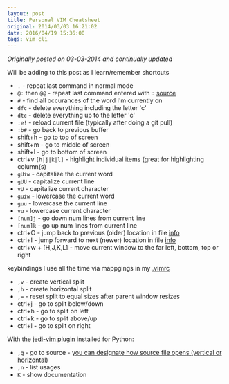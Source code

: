 ```yaml
---
layout: post
title: Personal VIM Cheatsheet
original: 2014/03/03 16:21:02
date: 2016/04/19 15:36:00
tags: vim cli
---
```


_Originally posted on 03-03-2014 and continually updated_

Will be adding to this post as I learn/remember shortcuts

- `.` - repeat last command in normal mode
- `@:` then `@@` - repeat last command entered with `:` [source](http://vim.wikia.com/wiki/Repeat_last_colon_command)
- `#` - find all occurances of the word I'm currently on
- `dfc` - delete everything including the letter 'c'
- `dtc` - delete everything up to the letter 'c'
- `:e!` - reload current file (typically after doing a git pull)
- `:b#` - go back to previous buffer 
- shift+h - go to top of screen
- shift+m - go to middle of screen
- shift+l - go to bottom of screen
- ctrl+v `[h|j|k|l]` - highlight individual items (great for highlighting column(s)
- `gUiw` - capitalize the current word
- `gUU` - capitalize current line
- `vU` - capitalize current character
- `guiw` - lowercase the current word
- `guu` - lowercase the current line
- `vu` - lowercase current character
- `[num]j` - go down num lines from current line
- `[num]k` - go up num lines from current line
- ctrl+O - jump back to previous (older) location in file [info](http://vim.wikia.com/wiki/Jumping_to_previously_visited_locations)
- ctrl+I - jump forward to next (newer) location in file [info](http://vim.wikia.com/wiki/Jumping_to_previously_visited_locations)
- ctrl+w + [H,J,K,L] - move current window to the far left, bottom, top or right

keybindings I use all the time via mappgings in my [.vimrc](https://github.com/jmeridth/dotfiles/blob/master/vimrc)

- `,v` - create vertical split
- `,h` - create horizontal split
- `,=` - reset split to equal sizes after parent window resizes
- ctrl+j - go to split below/down
- ctrl+h - go to split on left
- ctrl+k - go to split above/up
- ctrl+l - go to split on right

With the [jedi-vim plugin](https://github.com/davidhalter/jedi-vim) installed for Python:

- `,g` - go to source - [you can designate how source file opens (vertical or horizontal)](https://github.com/davidhalter/jedi-vim#settings)
- `,n` - list usages
- `K` - show documentation
